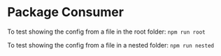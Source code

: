 # Package Consumer

To test showing the config from a file in the root folder: `npm run root`

To test showing the config from a file in a nested folder: `npm run nested`
